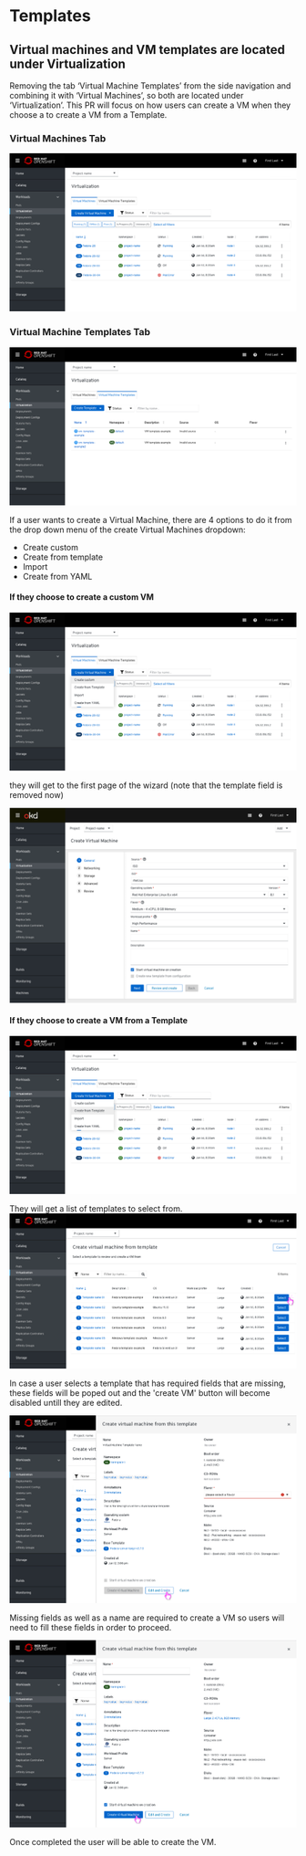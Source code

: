 # Templates

## Virtual machines and VM templates are located under Virtualization

Removing the tab ‘Virtual Machine Templates’ from the side navigation and combining it with ‘Virtual Machines’, so both are located under ‘Virtualization’.
This PR will focus on how users can create a VM when they choose a to create a VM from a Template.

### Virtual Machines Tab

![VMsTabs](img/VMsTabs.png)

### Virtual Machine Templates Tab

![TemplatesTab](img/Templatestabs.png)

If a user wants to create a Virtual Machine, there are 4 options to do it from the drop down menu of the create Virtual Machines dropdown:

- Create custom
- Create from template
- Import
- Create from YAML

#### If they choose to create a custom VM

![SelectingCustomFromDropdown](img/Dropdown_CreateCustom.png)

they will get to the first page of the wizard (note that the template field is removed now)

![CustomWizard](img/Custom_wizard.png)

#### If they choose to create a VM from a Template

![SelectingTemplateFromDropdown](img/Dropdown_CreateTemplate.png)

They will get a list of templates to select from.
![List of all the Templates](img/ListOfTemplates.png)

In case a user selects a template that has required fields that are missing, these fields will be poped out and the 'create VM' button will become disabled untill they are edited.

![If a required field is missing](img/RequiredFieldsMissing.png)

Missing fields as well as a name are required to create a VM so users will need to fill these fields in order to proceed.

![Editing the missing info](img/AddingName.png)

Once completed the user will be able to create the VM.
